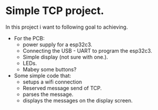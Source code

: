 # Simple TCP project.

In this project i want to following goal to achieving. 
* For the PCB:  
  * power supply for a esp32c3.
  * Connecting the USB - UART to program the esp32c3. 
  * Simple display (not sure with one.).
  * LEDs.
  * Mabey some buttons? 
* Some simple code that: 
  * setups a wifi connection
  * Reserved message send of TCP.
  * parses the message.
  * displays the messages on the display screen. 
